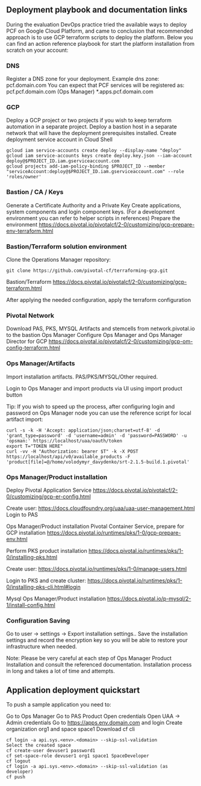 ## Deployment playbook and documentation links

During the evaluation DevOps practice tried the available ways to deploy PCF on Google Cloud Platform, and came to conclusion that recommended approach is to use GCP terraform scripts to deploy the platform. 
Below you can find an action reference playbook for start the platform installation from scratch on your account:


### DNS
Register a DNS zone for your deployment.
Example dns zone: pcf.domain.com
You can expect that PCF services will be registered as:
pcf.pcf.domain.com (Ops Manager)
*.apps.pcf.domain.com


### GCP
Deploy a GCP project or two projects if you wish to keep terraform automation in a separate project.
Deploy a bastion host in a separate network that will have the deployment prerequisites installed.
Create deployment service account in Cloud Shell

```
gcloud iam service-accounts create deploy --display-name "deploy"
gcloud iam service-accounts keys create deploy.key.json --iam-account deploy@$PROJECT_ID.iam.gserviceaccount.com
gcloud projects add-iam-policy-binding $PROJECT_ID --member "serviceAccount:deploy@$PROJECT_ID.iam.gserviceaccount.com" --role 'roles/owner'
```


### Bastion / CA / Keys
Generate a Certificate Authority and a Private Key
Create applications, system components and login component keys.
(For a development environment you can refer to helper scripts in references)
Prepare the environment
https://docs.pivotal.io/pivotalcf/2-0/customizing/gcp-prepare-env-terraform.html


### Bastion/Terraform solution environment

Clone the Operations Manager repository:

```git clone https://github.com/pivotal-cf/terraforming-gcp.git```

Bastion/Terraform
https://docs.pivotal.io/pivotalcf/2-0/customizing/gcp-terraform.html

After applying the needed configuration, apply the terraform configuration  

### Pivotal Network
Download PAS, PKS, MYSQL Artifacts and stemcells from network.pivotal.io to the bastion
Ops Manager
Configure Ops Manager and Ops Manager Director for GCP
https://docs.pivotal.io/pivotalcf/2-0/customizing/gcp-om-config-terraform.html


### Ops Manager/Artifacts
Import installation artifacts. PAS/PKS/MYSQL/Other required.

Login to Ops Manager and import products via UI using import product button

Tip:
If you wish to speed up the process, after configuring login and password on Ops Manager node you can use the reference script for local artifact import:

```
curl -s -k -H 'Accept: application/json;charset=utf-8' -d 'grant_type=password' -d 'username=admin' -d 'password=PASSWORD' -u 'opsman:' https://localhost/uaa/oauth/token
export T="TOKEN HERE"
curl -vv -H "Authorization: bearer $T" -k -X POST https://localhost/api/v0/available_products -F 'product[file]=@/home/volodymyr_davydenko/srt-2.1.5-build.1.pivotal'
```

### Ops Manager/Product installation
Deploy Pivotal Application Service
https://docs.pivotal.io/pivotalcf/2-0/customizing/gcp-er-config.html

Create user:
https://docs.cloudfoundry.org/uaa/uaa-user-management.html
Login to PAS

Ops Manager/Product installation
Pivotal Container Service, prepare for GCP installation
https://docs.pivotal.io/runtimes/pks/1-0/gcp-prepare-env.html

Perform PKS product installation
https://docs.pivotal.io/runtimes/pks/1-0/installing-pks.html

Create user:
https://docs.pivotal.io/runtimes/pks/1-0/manage-users.html

Login to PKS and create cluster:
https://docs.pivotal.io/runtimes/pks/1-0/installing-pks-cli.html#login

Mysql Ops Manager/Product installation
https://docs.pivotal.io/p-mysql/2-1/install-config.html



### Configuration Saving
Go to user -> settings -> Export installation settings..
Save the installation settings and record the encryption key so you will be able to restore your infrastructure when needed.

Note: Please be very careful at each step of Ops Manager Product Installation and consult the referenced documentation. 
Installation process in long and takes a lot of time and attempts.


## Application deployment quickstart
To push a sample application you need to:

Go to Ops Manager 
Go to PAS Product
Open credentials
Open UAA -> Admin credentials 
Go to https://apps.env.domain.com and login
Create organization org1 and space space1
Download cf cli
```
cf login -a api.sys.<env>.<domain> --skip-ssl-validation
Select the created space
cf create-user devuser1 password1
cf set-space-role devuser1 org1 space1 SpaceDeveloper
cf logout
cf login -a api.sys.<env>.<domain> --skip-ssl-validation (as developer)
cf push
```

